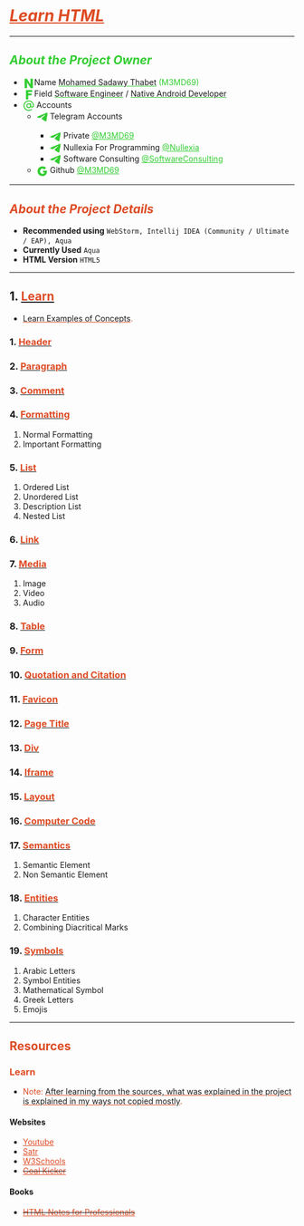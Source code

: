 # <u style="font-style: italic; color: #dd4b24;">Learn HTML</u>

---

## <span style="font-style: italic; color: limeGreen;">About the Project Owner</span>

- <img width="20" src="readme_file_source/icons/n_letter_icon.svg" alt="N Letter" style="vertical-align: middle;"/>Name <u style="text-decoration-color: #32cd32;">Mohamed Sadawy Thabet</u> <span style="color: limeGreen;">(M3MD69)
- <img width="20" src="readme_file_source/icons/f_letter_icon.svg" alt="F Letter" style="vertical-align: middle;"/>Field <u style="text-decoration-color: #32cd32;">Software Engineer</u> / <u style="text-decoration-color: #32cd32;">Native Android Developer</u>
- <img width="20" src="readme_file_source/icons/mention_icon.svg" alt="Mention Icon" style="vertical-align: middle;"/> Accounts
    <ul>
        <li><img width="20" src="readme_file_source/icons/telegram_icon.svg" alt="Telegram Icon" style="vertical-align: middle;"/> Telegram Accounts</li>
        <ul>
            <li><img width="20" src="readme_file_source/icons/telegram_icon.svg" alt="Telegram Icon" style="vertical-align: middle;"/> Private <a style="color: limeGreen;" href="https://t.me/M3MD69">@M3MD69</a></li>
            <li><img width="20" src="readme_file_source/icons/telegram_icon.svg" alt="Telegram Icon" style="vertical-align: middle;"/> Nullexia For Programming <a style="color: limeGreen;" href="https://t.me/Nullexia">@Nullexia</a></li>
            <li><img width="20" src="readme_file_source/icons/telegram_icon.svg" alt="Telegram Icon" style="vertical-align: middle;"/> Software Consulting <a style="color: limeGreen;" href="https://t.me/SoftwareConsulting">@SoftwareConsulting</a></li>
        </ul>
        <li><img width="20" src="readme_file_source/icons/g_letter_icon.svg" alt="G Letter" style="vertical-align: middle;"/> Github <a style="color: limeGreen;" href="https://github.com/M3MD69">@M3MD69</a></li>
    </ul>

---

## <span style="font-style: italic; color: #dd4b24;">About the Project Details</span>

- **Recommended using** `WebStorm, Intellij IDEA (Community / Ultimate / EAP), Aqua`
- **Currently Used** `Aqua`
- **HTML Version** `HTML5`

---

## 1. [<span style="color: #dd4b24;">Learn</span>](src/_1_learn)

- <u style="text-decoration-color: #dd4b24;">Learn Examples of Concepts</u><span style="color: #dd4b24;">.</span>

### 1. [<span style="color: #dd4b24;">Header</span>](src/_1_learn/_1_1_header)

### 2. [<span style="color: #dd4b24;">Paragraph</span>](src/_1_learn/_1_2_paragraph)

### 3. [<span style="color: #dd4b24;">Comment</span>](src/_1_learn/_1_3_comment)

### 4. [<span style="color: #dd4b24;">Formatting</span>](src/_1_learn/_1_4_formatting)

1. Normal Formatting
2. Important Formatting

### 5. [<span style="color: #dd4b24;">List</span>](src/_1_learn/_1_5_list)

1. Ordered List
2. Unordered List
3. Description List
4. Nested List

### 6. [<span style="color: #dd4b24;">Link</span>](src/_1_learn/_1_6_link)

### 7. [<span style="color: #dd4b24;">Media</span>](src/_1_learn/_1_7_media)

1. Image
2. Video
3. Audio

### 8. [<span style="color: #dd4b24;">Table</span>](src/_1_learn/_1_8_table)

### 9. [<span style="color: #dd4b24;">Form</span>](src/_1_learn/_1_9_form)

### 10. [<span style="color: #dd4b24;">Quotation and Citation</span>](src/_1_learn/_1_10_quotation_and_citation)

### 11. [<span style="color: #dd4b24;">Favicon</span>](src/_1_learn/_1_11_favicon)

### 12. [<span style="color: #dd4b24;">Page Title</span>](src/_1_learn/_1_12_page_title)

### 13. [<span style="color: #dd4b24;">Div</span>](src/_1_learn/_1_13_div)

### 14. [<span style="color: #dd4b24;">Iframe</span>](src/_1_learn/_1_14_iframe)

### 15. [<span style="color: #dd4b24;">Layout</span>](src/_1_learn/_1_15_layout)

### 16. [<span style="color: #dd4b24;">Computer Code</span>](src/_1_learn/_1_16_computer_code)

### 17. [<span style="color: #dd4b24;">Semantics</span>](src/_1_learn/_1_17_semantics)

1. Semantic Element
2. Non Semantic Element

### 18. [<span style="color: #dd4b24;">Entities</span>](src/_1_learn/_1_18_entities)

1. Character Entities
2. Combining Diacritical Marks

### 19. [<span style="color: #dd4b24;">Symbols</span>](src/_1_learn/_1_19_symbols)

1. Arabic Letters
2. Symbol Entities
3. Mathematical Symbol
4. Greek Letters
5. Emojis

---

## <span style="color: #dd4b24;">Resources</span>

### <span style="color: #dd4b24;">Learn</span>

- <span style="color: #dd4b24;">Note: </span><u style="text-decoration-color: #dd4b24;">After learning from the sources, what was explained in the project is explained in my ways not copied mostly</u><span style="color: #dd4b24;">.</span>

#### Websites

<ul>
<li><a style="color: #dd4b24;" href="https://www.youtube.com">Youtube</a></li>
<li><a style="color: #dd4b24;" href="https://satr.codes">Satr</a></li>
<li><a style="color: #dd4b24;" href="https://www.w3schools.com">W3Schools</a></li>
<del><li><a style="color: #dd4b24;" href="https://goalkicker.com">Goal Kicker</a></li></del>
</ul>

#### Books

<ul>
<del><li><a style="color: #dd4b24;" href="https://goalkicker.com/HTML5Book">HTML Notes for Professionals</a></li></del>
</ul>